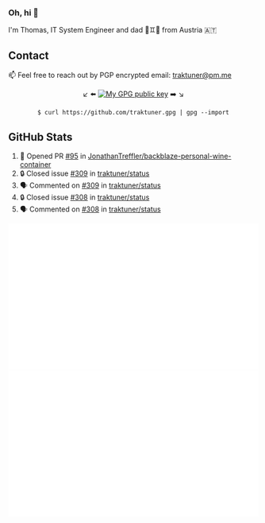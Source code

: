 ### Oh, hi 👋

I'm Thomas, IT System Engineer and dad 👶♊️👶 from Austria 🇦🇹

<!--
**traktuner/traktuner** is a ✨ _special_ ✨ repository because its `README.md` (this file) appears on your GitHub profile.

Here are some ideas to get you started:

- 🔭 I’m currently working on ...
- 🌱 I’m currently learning ...
- 👯 I’m looking to collaborate on ...
- 🤔 I’m looking for help with ...
- 💬 Ask me about ...
- 📫 How to reach me: ...
- 😄 Pronouns: ...
- ⚡ Fun fact: ...
-->

## Contact
📫 Feel free to reach out by PGP encrypted email:
traktuner@pm.me

<div align="center" markdown="1">

↙️ ⬅️ [![My GPG public key](https://img.shields.io/badge/PGP%20public%20key-6D4AFF?style=for-the-badge)](https://github.com/traktuner.gpg) ➡️ ↘️

```shell
$ curl https://github.com/traktuner.gpg | gpg --import
```

</div>

## GitHub Stats
<!--START_SECTION:activity-->
1. 💪 Opened PR [#95](https://github.com/JonathanTreffler/backblaze-personal-wine-container/pull/95) in [JonathanTreffler/backblaze-personal-wine-container](https://github.com/JonathanTreffler/backblaze-personal-wine-container)
2. 🔒 Closed issue [#309](https://github.com/traktuner/status/issues/309) in [traktuner/status](https://github.com/traktuner/status)
3. 🗣 Commented on [#309](https://github.com/traktuner/status/issues/309#issuecomment-1898674502) in [traktuner/status](https://github.com/traktuner/status)
4. 🔒 Closed issue [#308](https://github.com/traktuner/status/issues/308) in [traktuner/status](https://github.com/traktuner/status)
5. 🗣 Commented on [#308](https://github.com/traktuner/status/issues/308#issuecomment-1898674366) in [traktuner/status](https://github.com/traktuner/status)
<!--END_SECTION:activity-->

![](https://github.com/traktuner/traktuner/blob/master/generated/overview.svg)
![](https://github.com/traktuner/traktuner/blob/master/generated/languages.svg)
